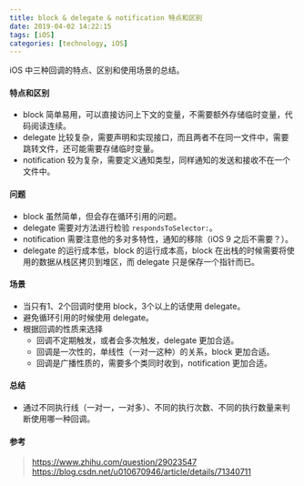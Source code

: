 ```yaml
---
title: block & delegate & notification 特点和区别
date: 2019-04-02 14:22:15
tags: [iOS]
categories: [technology, iOS]
---
```


iOS 中三种回调的特点、区别和使用场景的总结。

<!-- more -->

#### 特点和区别

- block 简单易用，可以直接访问上下文的变量，不需要额外存储临时变量，代码阅读连续。
- delegate 比较复杂，需要声明和实现接口，而且两者不在同一文件中，需要跳转文件，还可能需要存储临时变量。
- notification 较为复杂，需要定义通知类型，同样通知的发送和接收不在一个文件中。

#### 问题

- block 虽然简单，但会存在循环引用的问题。
- delegate 需要对方法进行检验 `respondsToSelector:`。
- notification 需要注意他的多对多特性，通知的移除（iOS 9 之后不需要？）。
- delegate 的运行成本低，block 的运行成本高，block 在出栈的时候需要将使用的数据从栈区拷贝到堆区，而 delegate 只是保存一个指针而已。


#### 场景

- 当只有1、2个回调时使用 block，3个以上的话使用 delegate。
- 避免循环引用的时候使用 delegate。
- 根据回调的性质来选择
  - 回调不定期触发，或者会多次触发，delegate 更加合适。
  - 回调是一次性的，单线性（一对一这种）的关系，block 更加合适。
  - 回调是广播性质的，需要多个类同时收到，notification 更加合适。

#### 总结

- 通过不同执行线（一对一，一对多）、不同的执行次数、不同的执行数量来判断使用哪一种回调。

#### 参考

> https://www.zhihu.com/question/29023547
> https://blog.csdn.net/u010670946/article/details/71340711

